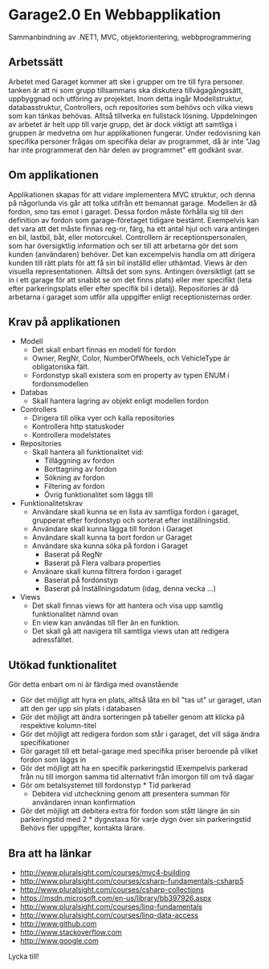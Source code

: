 # Garage2.0 En Webbapplikation
Sammanbindning av .NET1, MVC, objektorientering, webbprogrammering

## Arbetssätt
Arbetet med Garaget kommer att ske i grupper om tre till fyra personer. tanken är att ni som grupp tillsammans ska diskutera tillvägagångssätt, uppbyggnad och utföring av projektet. Inom detta ingår Modellstruktur, databasstruktur, Controllers, och repositories som behövs och vilka views som kan tänkas behövas. Alltså tillverka en fullstack lösning. Uppdelningen av arbetet är helt upp till varje grupp, det är dock viktigt att samtliga i gruppen är medvetna om hur applikationen fungerar. Under redovisning kan specifika personer frågas om specifika delar av programmet, då är inte "Jag har inte programmerat den här delen av programmet" ett godkänt svar.

## Om applikationen
Applikationen skapas för att vidare implementera MVC struktur, och denna på någorlunda vis går att tolka utifrån ett bemannat garage.
Modellen är då fordon, smo tas emot i garaget. Dessa fordon måste förhålla sig till den definition av fordon som garage-företaget tidigare bestämt. Exempelvis kan det vara att det måste finnas reg-nr, färg, ha ett antal hjul och vara antingen en bil, lastbil, båt, eller motorcukel.
Controllern är receptionspersonalen, som har översigktlig information och ser till att arbetarna gör det som kunden (användaren) behöver. Det kan excempelvis handla om att dirigera kunden till rätt plats för att få sin bil inställd eller uthämtad.
Views är den visuella representationen. Alltså det som syns. Antingen översiktligt (att se in i ett garage för att snabbt se om det finns plats) eller mer specifikt (leta efter parkeringsplats eller efter specifik bil i detalj).
Repositories är då arbetarna i garaget som utför alla uppgifter enligt receptionisternas order.

## Krav på applikationen
- Modell
  - Det skall enbart finnas en modell för fordon
  - Owner, RegNr, Color, NumberOfWheels, och VehicleType är obligatoriska fält.
  - Fordonstyp skall existera som en property av typen ENUM i fordonsmodellen
- Databas
  - Skall hantera lagring av objekt enligt modellen fordon
- Controllers
  - Dirigera till olika vyer och kalla repositories
  - Kontrollera http statuskoder
  - Kontrollera modelstates
- Repositories
  - Skall hantera all funktionalitet vid:
    - Tilläggning av fordon
    - Borttagning av fordon
    - Sökning av fordon
    - Filtering av fordon
    - Övrig funktionalitet som läggs till
- Funktionalitetskrav
  - Användare skall kunna se en lista av samtliga fordon i garaget, grupperat efter fordonstyp och sorterat efter inställningstid.
  - Användare skall kunna lägga till fordon i Garaget
  - Användare skall kunna ta bort fordon ur Garaget
  - Användare ska kunna söka på fordon i Garaget
    - Baserat på RegNr
    - Baserat på Flera valbara properties
  - Använare skall kunna filtrera fordon i garaget
    - Baserat på fordonstyp
    - Baserat på Inställningsdatum (idag, denna vecka ...)
- Views
  - Det skall finnas views för att hantera och visa upp samtlig funktionalitet nämnd ovan
  - En view kan användas till fler än en funktion.
  - Det skall gå att navigera till samtliga views utan att redigera adressfältet.
  
## Utökad funktionalitet
Gör detta enbart om ni är färdiga med ovanstående
- Gör det möjligt att hyra en plats, alltså låta en bil "tas ut" ur garaget, utan att den ger upp sin plats i databasen
- Gör det möjligt att ändra sorteringen på tabeller genom att klicka på respektive kolumn-titel
- Gör det möjligt att redigera fordon som står i garaget, det vill säga ändra specifikationer
- Gör garaget till ett betal-garage med specifika priser beroende på vilket fordon som läggs in
- Gör det möjligt att ha en specifik parkeringstid (Exempelvis parkerad från nu till imorgon samma tid alternativt från imorgon till om två dagar
- Gör om betalsystemet till fordonstyp * Tid parkerad
  - Debitera vid utcheckning genom att presentera summan för användaren innan konfirmation
- Gör det möjligt att debitera extra för fordon som stått längre än sin parkeringstid med 2 * dygnstaxa för varje dygn över sin parkeringstid
Behövs fler uppgifter, kontakta lärare.

## Bra att ha länkar
- http://www.pluralsight.com/courses/mvc4-building
- http://www.pluralsight.com/courses/csharp-fundamentals-csharp5
- http://www.pluralsight.com/courses/csharp-collections
- https://msdn.microsoft.com/en-us/library/bb397926.aspx
- http://www.pluralsight.com/courses/linq-fundamentals
- http://www.pluralsight.com/courses/linq-data-access
- http://www.github.com
- http://www.stackoverflow.com
- http://www.google.com

Lycka till!
